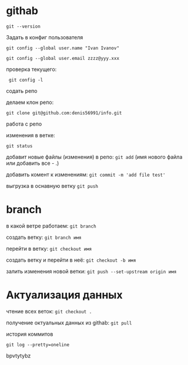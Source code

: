 # githab

`git --version`

Задать в конфиг пользователя

```
git config --global user.name "Ivan Ivanov"

git config --global user.email zzzz@yyy.xxx
```

проверка текущего:

` git config -l`


содать репо

делаем клон репо:

`git clone git@github.com:denis56991/info.git`

работа с репо

изменения в ветке:

`git status`

добавит новые файлы (изменения) в репо:
`git add` (имя нового файла или добавить все - .)

добавить комент к изменениям:
`git commit -m 'add file test'`

выгрузка в оснавную ветку
`git push`

# branch

в какой ветре работаем:
`git branch`

создать ветку:
`git branch имя`

перейти в ветку:
`git checkout имя`

создать ветку и перейти в неё:
`git checkout -b имя`

залить изменения новой ветки:
`git push --set-upstream origin имя`

# Актуализация данных

чтение всех веток:
`git checkout .`

получение октуальных данных из githab:
`git pull`

история коммитов

`git log --pretty=oneline`


bpvtytybz